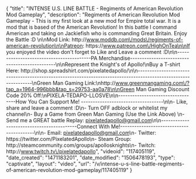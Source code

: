 {
    "title": "INTENSE U.S. LINE BATTLE - Regiments of American Revolution Mod Gameplay",
    "description": "Regiments of American Revolution Mod Gameplay - This is my first look at a new mod for Empire total war.  It is a mod that is based of the American Revolution!  In this battle I command American and taking on Jackiefish who is commanding Great Britain. Enjoy the Battle :D \n\nMod Link: http:\/\/www.moddb.com\/mods\/regiments-of-american-revolution\n\nPatreon: https:\/\/www.patreon.com\/HighOnTea\n\nIf you enjoyed the video don't forget to Like and Leave a comment :D\n\n-----------------------------------------PA Merchandise----------------------------------------------\n\nRepresent the Knight's of Apollo!\nBuy a T-shirt Here: http:\/\/shop.spreadshirt.com\/pixelatedapollo\/\n\n---------------------------------------------------------------------------------------------------------------\nGreen Man Gaming Link:\nhttp:\/\/www.greenmangaming.com\/?tap_a=1964-996bbb&tap_s=29753-aa0a78\n\nGreen Man Gaming Discount Code 20% Off:\nPIXELA-TEDAPO-LLOSVE\n\n----------------------------------How You Can Support Me! -----------------------------------\n\n- Like, share and leave a comment :D\n- Turn OFF adblock or whitelist my channel\n- Buy a Game from Green Man Gaming (Use the Link Above) \n- Send me a GREAT battle Replay: pixelatedapollo@gmail.com\n\n------------------------------------------Connect With Me!-----------------------------------------\n\n- Email: pixelatedapollo@gmail.com\n- Twitter: https:\/\/twitter.com\/PixelatedApollo\n- Steam Group:  http:\/\/steamcommunity.com\/groups\/apollosknights\n- Twitch: http:\/\/www.twitch.tv\/pixelatedapollo",
    "videoid": "117405119",
    "date_created": "1471183201",
    "date_modified": "1506478193",
    "type": "captivate",
    "layout": "video",
    "url": "\/v\/intense-u-s-line-battle-regiments-of-american-revolution-mod-gameplay\/117405119"
}